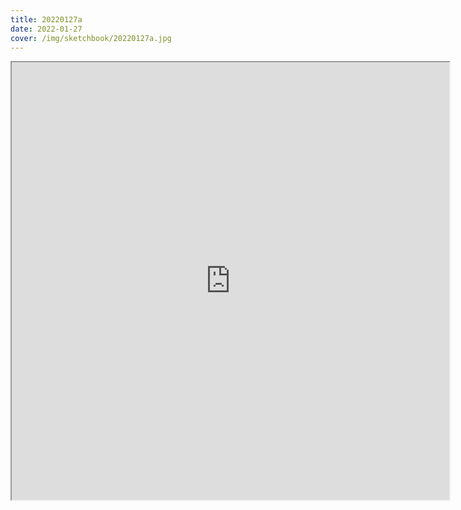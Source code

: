```yaml
---
title: 20220127a
date: 2022-01-27
cover: /img/sketchbook/20220127a.jpg
---
```


<iframe
src="https://openprocessing.org/sketch/1458852/embed/?plusEmbedHash=NWM1YzEzYTNkMGVjNzFmODc5YTVlNjQyODgwNGM3ZDRiZjcyMDk1ZTE3MmUwZjgzNjhmZTA0Y2ExZTY3NTBjMmQ1ODdjNGQwNTUxMTE4MzMwNTAxZjgzYTI1NTZmYmQ1ZjBmOTQxZDllODg5OTExYjFlM2ZiMDhkNDc5YjkyNDNaT2F2U1ZCRnlZZC9oaU9DaFZaQzJPMktCdm9tUGFoeUcxREIyaEdaVk1qeHJIOUVKdlpWT3ExL09jRE1yeWxoRjBuMWJvalhqMUp6VXZqL3FEWnFPdz09&plusEmbedTitle=true"
width="700" height="700"></iframe>
